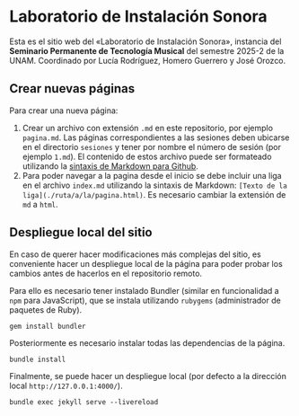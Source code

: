 # Laboratorio de Instalación Sonora

Esta es el sitio web del «Laboratorio de Instalación Sonora», instancia del **Seminario Permanente de Tecnología Musical** del semestre 2025-2 de la UNAM. Coordinado por Lucía Rodríguez, Homero Guerrero y José Orozco.

## Crear nuevas páginas

Para crear una nueva página: 

1. Crear un archivo con extensión `.md` en este repositorio, por ejemplo `pagina.md`. Las páginas correspondientes a las sesiones deben ubicarse en el directorio `sesiones` y tener por nombre el número de sesión (por ejemplo `1.md`). El contenido de estos archivo puede ser formateado utilizando la [sintaxis de Markdown para Github](https://docs.github.com/en/get-started/writing-on-github/getting-started-with-writing-and-formatting-on-github/basic-writing-and-formatting-syntax).
1. Para poder navegar a la pagina desde el inicio se debe incluir una liga en el archivo `index.md` utilizando la sintaxis de Markdown: `[Texto de la liga](./ruta/a/la/pagina.html)`. Es necesario cambiar la extensión de `md` a `html`.

## Despliegue local del sitio

En caso de querer hacer modificaciones más complejas del sitio, es conveniente hacer un despliegue local de la página para poder probar los cambios antes de hacerlos en el repositorio remoto.

Para ello es necesario tener instalado Bundler (similar en funcionalidad a `npm` para JavaScript), que se instala utilizando `rubygems` (administrador de paquetes de Ruby).

``` shell
gem install bundler
```

Posteriormente es necesario instalar todas las dependencias de la página.

``` shell
bundle install
```

Finalmente, se puede hacer un despliegue local (por defecto a la dirección local `http://127.0.0.1:4000/`).

``` shell
bundle exec jekyll serve --livereload
```


